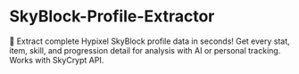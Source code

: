 # SkyBlock-Profile-Extractor
🚀 Extract complete Hypixel SkyBlock profile data in seconds! Get every stat, item, skill, and progression detail for analysis with AI or personal tracking. Works with SkyCrypt API.
